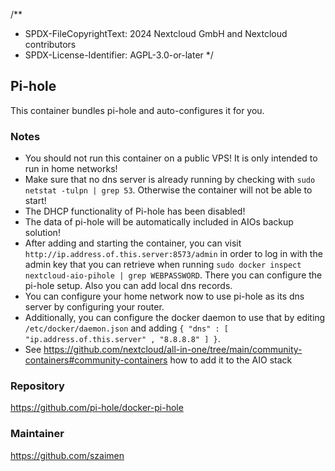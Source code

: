 /**
 * SPDX-FileCopyrightText: 2024 Nextcloud GmbH and Nextcloud contributors
 * SPDX-License-Identifier: AGPL-3.0-or-later
 */

## Pi-hole
This container bundles pi-hole and auto-configures it for you.

### Notes
- You should not run this container on a public VPS! It is only intended to run in home networks!
- Make sure that no dns server is already running by checking with `sudo netstat -tulpn | grep 53`. Otherwise the container will not be able to start!
- The DHCP functionality of Pi-hole has been disabled!
- The data of pi-hole will be automatically included in AIOs backup solution!
- After adding and starting the container, you can visit `http://ip.address.of.this.server:8573/admin` in order to log in with the admin key that you can retrieve when running `sudo docker inspect nextcloud-aio-pihole | grep WEBPASSWORD`. There you can configure the pi-hole setup. Also you can add local dns records.
- You can configure your home network now to use pi-hole as its dns server by configuring your router.
- Additionally, you can configure the docker daemon to use that by editing `/etc/docker/daemon.json` and adding ` { "dns" : [ "ip.address.of.this.server" , "8.8.8.8" ] } `.
- See https://github.com/nextcloud/all-in-one/tree/main/community-containers#community-containers how to add it to the AIO stack

### Repository
https://github.com/pi-hole/docker-pi-hole

### Maintainer
https://github.com/szaimen
